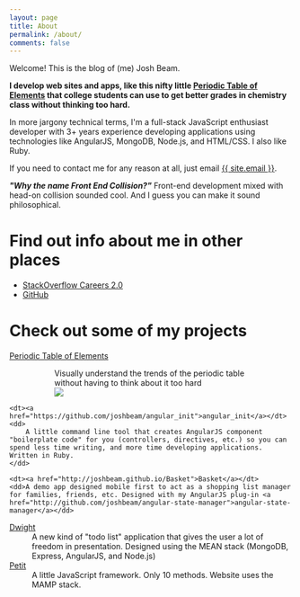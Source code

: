 ```yaml
---
layout: page
title: About
permalink: /about/
comments: false
---
```


Welcome! This is the blog of (me) Josh Beam.

**I develop web sites and apps, like this nifty little <a href="http://periodictable.herokuapp.com">Periodic Table of Elements</a> that college students can use to get better grades in chemistry class without thinking too hard.**

In more jargony technical terms, I'm a full-stack JavaScript enthusiast developer with 3+ years experience developing applications using technologies like AngularJS, MongoDB, Node.js, and HTML/CSS. I also like Ruby.

If you need to contact me for any reason at all, just email <a href="mailto:{{ site.email }}">{{ site.email }}</a>.

***"Why the name Front End Collision?"*** Front-end development mixed with head-on collision sounded cool. And I guess you can make it sound philosophical.

# Find out info about me in other places

<ul class="unstyled">
	<li><a href="http://careers.stackoverflow.com/joshbeam">StackOverflow Careers 2.0</a></li>
	<li><a href="https://github.com/joshbeam/">GitHub</a></li>
</ul>

# Check out some of my projects

<dl>
	<dt><a href="http://periodictable.herokuapp.com">Periodic Table of Elements</a></dt>
	<dd>
		<figure>
			<figcaption>Visually understand the trends of the periodic table without having to think about it too hard</figcaption>
			<img src="{{ "/images/pt_demo.gif" | prepend: site.baseurl}}" />
		</figure>
	</dd>

	<dt><a href="https://github.com/joshbeam/angular_init">angular_init</a></dt>
	<dd>
		A little command line tool that creates AngularJS component "boilerplate code" for you (controllers, directives, etc.) so you can spend less time writing, and more time developing applications. Written in Ruby.
	</dd>

	<dt><a href="http://joshbeam.github.io/Basket">Basket</a></dt>
	<dd>A demo app designed mobile first to act as a shopping list manager for families, friends, etc. Designed with my AngularJS plug-in <a href="http://github.com/joshbeam/angular-state-manager">angular-state-manager</a></dd>

<dt><a href="https://whiteboardapp.herokuapp.com">Dwight</a></dt>
	<dd>A new kind of "todo list" application that gives the user a lot of freedom in presentation. Designed using the MEAN stack (MongoDB, Express, AngularJS, and Node.js)</dd>

<dt><a href="http://www.petitjs.com">Petit</a></dt>
	<dd>A little JavaScript framework. Only 10 methods. Website uses the MAMP stack.</dd>
</dl>